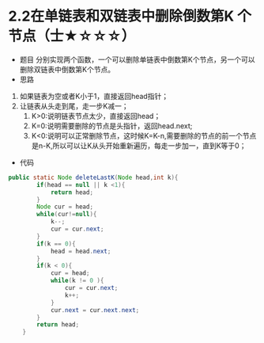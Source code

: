 # 2.2在单链表和双链表中删除倒数第K 个节点（士★☆☆☆）
- 题目
分别实现两个函数，一个可以删除单链表中倒数第K个节点，另一个可以删除双链表中倒数第K个节点。
- 思路
1. 如果链表为空或者K小于1，直接返回head指针；
2. 让链表从头走到尾，走一步K减一；
    1. K>0:说明链表节点太少，直接返回head；
    2. K=0:说明需要删除的节点是头指针，返回head.next;
    3. K<0:说明可以正常删除节点，这时候K=K-n,需要删除的节点的前一个节点是n-K,所以可以让K从头开始重新遍历，每走一步加一，直到K等于0；
- 代码
```java
public static Node deleteLastK(Node head,int k){
        if(head == null || k <1){
            return head;
        }
        Node cur = head;
        while(cur!=null){
            k--;
            cur = cur.next;
        }
        if(k == 0){
            head = head.next;
        }
        if(k < 0){
            cur = head;
            while(k != 0 ){
                cur = cur.next;
                k++;
            }
            cur.next = cur.next.next;
        }
        return head;
    }
```